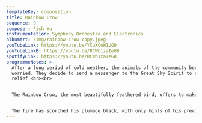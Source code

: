 ```yaml
---
templateKey: composition
title: Rainbow Crow
sequence: 9
composer: Fish Yu
instrumentation: Symphony Orchestra and Electronics
albumArt: /img/rainbow-crow-copy.jpeg
youTubeLink: https://youtu.be/YCuXCoW1UQ0
youTubeLinkB: https://youtu.be/RCWb1zaIeG8
spotifyLink: https://youtu.be/RCWb1zaIeG8
programmeNotes: >-
  After a long period of cold weather, the animals of the community become
  worried. They decide to send a messenger to the Great Sky Spirit to ask for
  relief.<br><br>


  The Rainbow Crow, the most beautifully feathered bird, offers to make the arduous journey. It travels safely and is rewarded by the Great Spirit with the gift of fire. He carries the gift in his beak back to his people, but upon his return, he does not appear to be the same bird that he once was.<br><br>


  The fire has scorched his plumage black, with only hints of his previous colour, and his voice has been made rough and hoarse by the smoke. In this way, his sacrifice is commemorated.<br><br>
---
```

